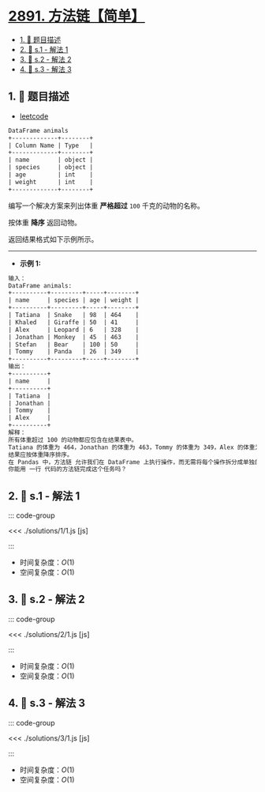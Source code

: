 # [2891. 方法链【简单】](https://github.com/tnotesjs/TNotes.leetcode/tree/main/notes/2891.%20%E6%96%B9%E6%B3%95%E9%93%BE%E3%80%90%E7%AE%80%E5%8D%95%E3%80%91)

<!-- region:toc -->

- [1. 📝 题目描述](#1--题目描述)
- [2. 🎯 s.1 - 解法 1](#2--s1---解法-1)
- [3. 🎯 s.2 - 解法 2](#3--s2---解法-2)
- [4. 🎯 s.3 - 解法 3](#4--s3---解法-3)

<!-- endregion:toc -->

## 1. 📝 题目描述

- [leetcode](https://leetcode.cn/problems/method-chaining/)

```txt
DataFrame animals
+-------------+--------+
| Column Name | Type   |
+-------------+--------+
| name        | object |
| species     | object |
| age         | int    |
| weight      | int    |
+-------------+--------+
```

编写一个解决方案来列出体重 **严格超过** `100` 千克的动物的名称。

按体重 **降序** 返回动物。

返回结果格式如下示例所示。

---

- **示例 1:**

```txt
输入：
DataFrame animals:
+----------+---------+-----+--------+
| name     | species | age | weight |
+----------+---------+-----+--------+
| Tatiana  | Snake   | 98  | 464    |
| Khaled   | Giraffe | 50  | 41     |
| Alex     | Leopard | 6   | 328    |
| Jonathan | Monkey  | 45  | 463    |
| Stefan   | Bear    | 100 | 50     |
| Tommy    | Panda   | 26  | 349    |
+----------+---------+-----+--------+
输出：
+----------+
| name     |
+----------+
| Tatiana  |
| Jonathan |
| Tommy    |
| Alex     |
+----------+
解释：
所有体重超过 100 的动物都应包含在结果表中。
Tatiana 的体重为 464，Jonathan 的体重为 463，Tommy 的体重为 349，Alex 的体重为 328。
结果应按体重降序排序。
在 Pandas 中，方法链 允许我们在 DataFrame 上执行操作，而无需将每个操作拆分成单独的行或创建多个临时变量。
你能用 一行 代码的方法链完成这个任务吗？
```

## 2. 🎯 s.1 - 解法 1

::: code-group

<<< ./solutions/1/1.js [js]

:::

- 时间复杂度：$O(1)$
- 空间复杂度：$O(1)$

## 3. 🎯 s.2 - 解法 2

::: code-group

<<< ./solutions/2/1.js [js]

:::

- 时间复杂度：$O(1)$
- 空间复杂度：$O(1)$

## 4. 🎯 s.3 - 解法 3

::: code-group

<<< ./solutions/3/1.js [js]

:::

- 时间复杂度：$O(1)$
- 空间复杂度：$O(1)$

